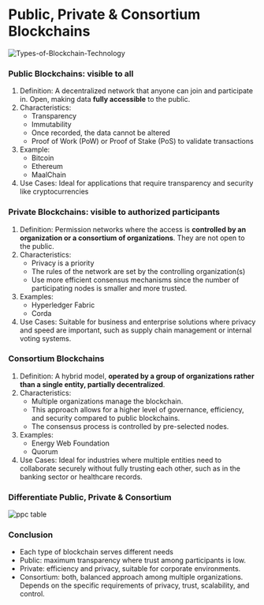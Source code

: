 # Public, Private & Consortium Blockchains

![Types-of-Blockchain-Technology](https://github.com/adeliafebriani/Tijarah-Blockchain-Notes/assets/162258265/0479180b-c2c6-4816-ab8d-3321deefe18e)

### Public Blockchains: visible to all 
1. Definition: A decentralized network that anyone can join and participate in. Open, making data **fully accessible** to the public.
2. Characteristics:
   * Transparency
   * Immutability
   * Once recorded, the data cannot be altered
   * Proof of Work (PoW) or Proof of Stake (PoS) to validate transactions
3. Example:
   * Bitcoin
   * Ethereum
   * MaalChain
4. Use Cases: Ideal for applications that require transparency and security like cryptocurrencies

### Private Blockchains: visible to authorized participants
1. Definition: Permission networks where the access is **controlled by an organization or a consortium of organizations**. They are not open to the public.
2. Characteristics:
   * Privacy is a priority
   * The rules of the network are set by the controlling organization(s)
   * Use more efficient consensus mechanisms since the number of participating nodes is smaller and more trusted.
4. Examples:
   * Hyperledger Fabric
   * Corda
5. Use Cases: Suitable for business and enterprise solutions where privacy and speed are important, such as supply chain management or internal voting systems.

### Consortium Blockchains
1. Definition: A hybrid model, **operated by a group of organizations rather than a single entity, partially decentralized**.
2. Characteristics:
   * Multiple organizations manage the blockchain.
   * This approach allows for a higher level of governance, efficiency, and security compared to public blockchains.
   * The consensus process is controlled by pre-selected nodes.
4. Examples:
   * Energy Web Foundation
   * Quorum
6. Use Cases: Ideal for industries where multiple entities need to collaborate securely without fully trusting each other, such as in the banking sector or healthcare records.

### Differentiate Public, Private & Consortium
![ppc table](https://github.com/adeliafebriani/Tijarah-Blockchain-Notes/assets/162258265/5bf5dd17-a3d8-4b76-ac44-ede9f111b490)

### Conclusion 
* Each type of blockchain serves different needs
* Public: maximum transparency where trust among participants is low.
* Private: efficiency and privacy, suitable for corporate environments.
* Consortium: both, balanced approach among multiple organizations. Depends on the specific requirements of privacy, trust, scalability, and control.
